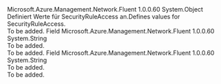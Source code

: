 <Type Name="SecurityRuleAccess" FullName="Microsoft.Azure.Management.Network.Fluent.Models.SecurityRuleAccess">
  <TypeSignature Language="C#" Value="public static class SecurityRuleAccess" />
  <TypeSignature Language="ILAsm" Value=".class public auto ansi abstract sealed beforefieldinit SecurityRuleAccess extends System.Object" />
  <TypeSignature Language="DocId" Value="T:Microsoft.Azure.Management.Network.Fluent.Models.SecurityRuleAccess" />
  <TypeSignature Language="VB.NET" Value="Public Class SecurityRuleAccess" />
  <TypeSignature Language="F#" Value="type SecurityRuleAccess = class" />
  <AssemblyInfo>
    <AssemblyName>Microsoft.Azure.Management.Network.Fluent</AssemblyName>
    <AssemblyVersion>1.0.0.60</AssemblyVersion>
  </AssemblyInfo>
  <Base>
    <BaseTypeName>System.Object</BaseTypeName>
  </Base>
  <Interfaces />
  <Docs>
    <summary>
            <span data-ttu-id="c0ffc-101">Definiert Werte für SecurityRuleAccess an.</span><span class="sxs-lookup"><span data-stu-id="c0ffc-101">Defines values for SecurityRuleAccess.</span></span>
            </summary>
    <remarks>To be added.</remarks>
  </Docs>
  <Members>
    <Member MemberName="Allow">
      <MemberSignature Language="C#" Value="public const string Allow;" />
      <MemberSignature Language="ILAsm" Value=".field public static literal string Allow" />
      <MemberSignature Language="DocId" Value="F:Microsoft.Azure.Management.Network.Fluent.Models.SecurityRuleAccess.Allow" />
      <MemberSignature Language="VB.NET" Value="Public Const Allow As String " />
      <MemberSignature Language="F#" Value="val mutable Allow : string" Usage="Microsoft.Azure.Management.Network.Fluent.Models.SecurityRuleAccess.Allow" />
      <MemberType>Field</MemberType>
      <AssemblyInfo>
        <AssemblyName>Microsoft.Azure.Management.Network.Fluent</AssemblyName>
        <AssemblyVersion>1.0.0.60</AssemblyVersion>
      </AssemblyInfo>
      <ReturnValue>
        <ReturnType>System.String</ReturnType>
      </ReturnValue>
      <Docs>
        <summary>To be added.</summary>
        <remarks>To be added.</remarks>
      </Docs>
    </Member>
    <Member MemberName="Deny">
      <MemberSignature Language="C#" Value="public const string Deny;" />
      <MemberSignature Language="ILAsm" Value=".field public static literal string Deny" />
      <MemberSignature Language="DocId" Value="F:Microsoft.Azure.Management.Network.Fluent.Models.SecurityRuleAccess.Deny" />
      <MemberSignature Language="VB.NET" Value="Public Const Deny As String " />
      <MemberSignature Language="F#" Value="val mutable Deny : string" Usage="Microsoft.Azure.Management.Network.Fluent.Models.SecurityRuleAccess.Deny" />
      <MemberType>Field</MemberType>
      <AssemblyInfo>
        <AssemblyName>Microsoft.Azure.Management.Network.Fluent</AssemblyName>
        <AssemblyVersion>1.0.0.60</AssemblyVersion>
      </AssemblyInfo>
      <ReturnValue>
        <ReturnType>System.String</ReturnType>
      </ReturnValue>
      <Docs>
        <summary>To be added.</summary>
        <remarks>To be added.</remarks>
      </Docs>
    </Member>
  </Members>
</Type>